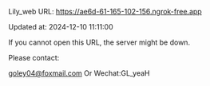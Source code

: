 Lily_web URL: https://ae6d-61-165-102-156.ngrok-free.app

Updated at: 2024-12-10 11:11:00

If you cannot open this URL, the server might be down.

Please contact: 

goley04@foxmail.com Or Wechat:GL_yeaH